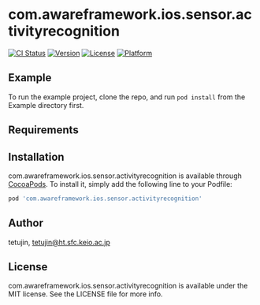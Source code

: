 # com.awareframework.ios.sensor.activityrecognition

[![CI Status](https://img.shields.io/travis/tetujin/com.awareframework.ios.sensor.activityrecognition.svg?style=flat)](https://travis-ci.org/tetujin/com.awareframework.ios.sensor.activityrecognition)
[![Version](https://img.shields.io/cocoapods/v/com.awareframework.ios.sensor.activityrecognition.svg?style=flat)](https://cocoapods.org/pods/com.awareframework.ios.sensor.activityrecognition)
[![License](https://img.shields.io/cocoapods/l/com.awareframework.ios.sensor.activityrecognition.svg?style=flat)](https://cocoapods.org/pods/com.awareframework.ios.sensor.activityrecognition)
[![Platform](https://img.shields.io/cocoapods/p/com.awareframework.ios.sensor.activityrecognition.svg?style=flat)](https://cocoapods.org/pods/com.awareframework.ios.sensor.activityrecognition)

## Example

To run the example project, clone the repo, and run `pod install` from the Example directory first.

## Requirements

## Installation

com.awareframework.ios.sensor.activityrecognition is available through [CocoaPods](https://cocoapods.org). To install
it, simply add the following line to your Podfile:

```ruby
pod 'com.awareframework.ios.sensor.activityrecognition'
```

## Author

tetujin, tetujin@ht.sfc.keio.ac.jp

## License

com.awareframework.ios.sensor.activityrecognition is available under the MIT license. See the LICENSE file for more info.
